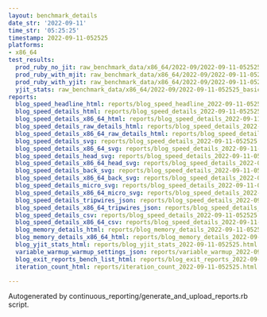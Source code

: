 ```yaml
---
layout: benchmark_details
date_str: '2022-09-11'
time_str: '05:25:25'
timestamp: 2022-09-11-052525
platforms:
- x86_64
test_results:
  prod_ruby_no_jit: raw_benchmark_data/x86_64/2022-09/2022-09-11-052525_basic_benchmark_prod_ruby_no_jit.json
  prod_ruby_with_mjit: raw_benchmark_data/x86_64/2022-09/2022-09-11-052525_basic_benchmark_prod_ruby_with_mjit.json
  prod_ruby_with_yjit: raw_benchmark_data/x86_64/2022-09/2022-09-11-052525_basic_benchmark_prod_ruby_with_yjit.json
  yjit_stats: raw_benchmark_data/x86_64/2022-09/2022-09-11-052525_basic_benchmark_yjit_stats.json
reports:
  blog_speed_headline_html: reports/blog_speed_headline_2022-09-11-052525.html
  blog_speed_details_html: reports/blog_speed_details_2022-09-11-052525.html
  blog_speed_details_x86_64_html: reports/blog_speed_details_2022-09-11-052525.x86_64.html
  blog_speed_details_raw_details_html: reports/blog_speed_details_2022-09-11-052525.raw_details.html
  blog_speed_details_x86_64_raw_details_html: reports/blog_speed_details_2022-09-11-052525.x86_64.raw_details.html
  blog_speed_details_svg: reports/blog_speed_details_2022-09-11-052525.svg
  blog_speed_details_x86_64_svg: reports/blog_speed_details_2022-09-11-052525.x86_64.svg
  blog_speed_details_head_svg: reports/blog_speed_details_2022-09-11-052525.head.svg
  blog_speed_details_x86_64_head_svg: reports/blog_speed_details_2022-09-11-052525.x86_64.head.svg
  blog_speed_details_back_svg: reports/blog_speed_details_2022-09-11-052525.back.svg
  blog_speed_details_x86_64_back_svg: reports/blog_speed_details_2022-09-11-052525.x86_64.back.svg
  blog_speed_details_micro_svg: reports/blog_speed_details_2022-09-11-052525.micro.svg
  blog_speed_details_x86_64_micro_svg: reports/blog_speed_details_2022-09-11-052525.x86_64.micro.svg
  blog_speed_details_tripwires_json: reports/blog_speed_details_2022-09-11-052525.tripwires.json
  blog_speed_details_x86_64_tripwires_json: reports/blog_speed_details_2022-09-11-052525.x86_64.tripwires.json
  blog_speed_details_csv: reports/blog_speed_details_2022-09-11-052525.csv
  blog_speed_details_x86_64_csv: reports/blog_speed_details_2022-09-11-052525.x86_64.csv
  blog_memory_details_html: reports/blog_memory_details_2022-09-11-052525.html
  blog_memory_details_x86_64_html: reports/blog_memory_details_2022-09-11-052525.x86_64.html
  blog_yjit_stats_html: reports/blog_yjit_stats_2022-09-11-052525.html
  variable_warmup_warmup_settings_json: reports/variable_warmup_2022-09-11-052525.warmup_settings.json
  blog_exit_reports_bench_list_html: reports/blog_exit_reports_2022-09-11-052525.bench_list.html
  iteration_count_html: reports/iteration_count_2022-09-11-052525.html

---
```

Autogenerated by continuous_reporting/generate_and_upload_reports.rb script.
